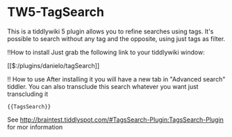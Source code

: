 TW5-TagSearch
=============

This is a tiddlywiki 5 plugin allows you to refine searches using tags. It's possible to search without any tag and the opposite, using just tags as filter.

!!How to install
Just grab the following link to your tiddlywiki window:

[[$:/plugins/danielo/tagSearch]]

!! How to use
After installing it you will have a new tab in "Advanced search" tiddler. You can also transclude this search whatever you want just transcluding it

```
{{TagsSearch}}
```

See http://braintest.tiddlyspot.com/#TagsSearch-Plugin:TagsSearch-Plugin for mor information
